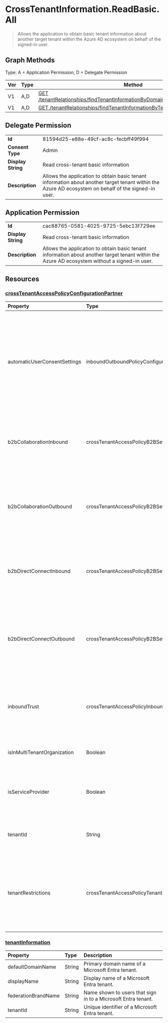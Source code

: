# CrossTenantInformation.ReadBasic.All

> Allows the application to obtain basic tenant information about another target tenant within the Azure AD ecosystem on behalf of the signed-in user.
## Graph Methods

Type: A = Application Permission, D = Delegate Permission

|Ver|Type|Method|
|-------|----|------|
|V1|A,D|[GET /tenantRelationships/findTenantInformationByDomainName(domainName='{id}')](https://docs.microsoft.com/graph/api/tenantrelationship-findtenantinformationbydomainname?view=graph-rest-1.0&tabs=http)|
|V1|A,D|[GET /tenantRelationships/findTenantInformationByTenantId(tenantId='{id}')](https://docs.microsoft.com/graph/api/tenantrelationship-findtenantinformationbytenantid?view=graph-rest-1.0&tabs=http)|
## Delegate Permission
|||
|-|-|
|**Id**|81594d25-e88e-49cf-ac8c-fecbff49f994|
|**Consent Type**|Admin|
|**Display String**|Read cross-tenant basic information|
|**Description**|Allows the application to obtain basic tenant information about another target tenant within the Azure AD ecosystem on behalf of the signed-in user.|
## Application Permission
|||
|-|-|
|**Id**|cac88765-0581-4025-9725-5ebc13f729ee|
|**Display String**|Read cross-tenant basic information|
|**Description**|Allows the application to obtain basic tenant information about another target tenant within the Azure AD ecosystem without a signed-in user.|
## Resources
### [crossTenantAccessPolicyConfigurationPartner ](https://docs.microsoft.com/graph/api/resources/crosstenantaccesspolicyconfigurationpartner?view=graph-rest-1.0&tabs=http)
|Property|Type|Description|
|:---|:---|:---|
| automaticUserConsentSettings | inboundOutboundPolicyConfiguration | Determines the partner-specific configuration for automatic user consent settings. Unless specifically configured, the **inboundAllowed** and **outboundAllowed** properties are `null` and inherit from the default settings, which is always `false`. |
| b2bCollaborationInbound | crossTenantAccessPolicyB2BSetting | Defines your partner-specific configuration for users from other organizations accessing your resources via Microsoft Entra B2B collaboration. |
| b2bCollaborationOutbound | crossTenantAccessPolicyB2BSetting | Defines your partner-specific configuration for users in your organization going outbound to access resources in another organization via Microsoft Entra B2B collaboration. |
| b2bDirectConnectInbound | crossTenantAccessPolicyB2BSetting | Defines your partner-specific configuration for users from other organizations accessing your resources via Azure B2B direct connect. |
| b2bDirectConnectOutbound | crossTenantAccessPolicyB2BSetting | Defines your partner-specific configuration for users in your organization going outbound to access resources in another organization via Microsoft Entra B2B direct connect. |
| inboundTrust | crossTenantAccessPolicyInboundTrust | Determines the partner-specific configuration for trusting other Conditional Access claims from external Microsoft Entra organizations. |
| isInMultiTenantOrganization | Boolean | Identifies whether a tenant is a member of a multitenant organization. |
| isServiceProvider | Boolean | Identifies whether the partner-specific configuration is a Cloud Service Provider for your organization. |
| tenantId | String | The tenant identifier for the partner Microsoft Entra organization. Read-only. Key.|
| tenantRestrictions | crossTenantAccessPolicyTenantRestrictions | Defines the partner-specific tenant restrictions configuration for users in your organization who access a partner organization using partner supplied identities on your network or devices. |
### [tenantInformation ](https://docs.microsoft.com/graph/api/resources/tenantinformation?view=graph-rest-1.0&tabs=http)
|Property|Type|Description|
|:---|:---|:---|
| defaultDomainName | String | Primary domain name of a Microsoft Entra tenant. |
| displayName | String | Display name of a Microsoft Entra tenant. |
| federationBrandName | String | Name shown to users that sign in to a Microsoft Entra tenant. |
| tenantId | String | Unique identifier of a Microsoft Entra tenant. |
